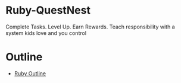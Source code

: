 # Ruby-QuestNest
Complete Tasks. Level Up. Earn Rewards. 
Teach responsibility with a system kids love and you control

# Outline
- [Ruby Outline](https://natskor.github.io/Ruby-QuestNest/docs/RubyLab1.html)